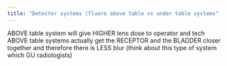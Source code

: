 ```yaml
---
title: "Detector systems (fluoro above table vs under table systems"
---
```

ABOVE table system will give HIGHER lens dose to operator and tech
ABOVE table systems actually get the RECEPTOR and the BLADDER closer together and therefore there is LESS blur (think about this type of system which GU radiologists)

